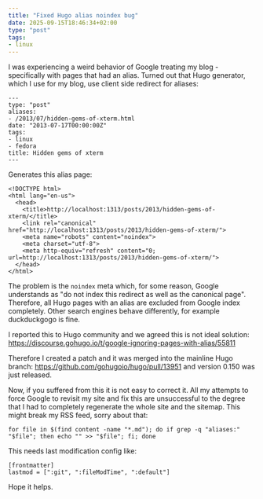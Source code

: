 ```yaml
---
title: "Fixed Hugo alias noindex bug"
date: 2025-09-15T18:46:34+02:00
type: "post"
tags:
- linux
---
```


I was experiencing a weird behavior of Google treating my blog - specifically
with pages that had an alias. Turned out that Hugo generator, which I use for
my blog, use client side redirect for aliases:

```
---
type: "post"
aliases:
- /2013/07/hidden-gems-of-xterm.html
date: "2013-07-17T00:00:00Z"
tags:
- linux
- fedora
title: Hidden gems of xterm
---
```

Generates this alias page:

```
<!DOCTYPE html>
<html lang="en-us">
  <head>
    <title>http://localhost:1313/posts/2013/hidden-gems-of-xterm/</title>
    <link rel="canonical" href="http://localhost:1313/posts/2013/hidden-gems-of-xterm/">
    <meta name="robots" content="noindex">
    <meta charset="utf-8">
    <meta http-equiv="refresh" content="0; url=http://localhost:1313/posts/2013/hidden-gems-of-xterm/">
  </head>
</html>
```

The problem is the `noindex` meta which, for some reason, Google understands as
"do not index this redirect as well as the canonical page". Therefore, all Hugo
pages with an alias are excluded from Google index completely. Other search
engines behave differently, for example duckduckgogo is fine.

I reported this to Hugo community and we agreed this is not ideal solution:
https://discourse.gohugo.io/t/google-ignoring-pages-with-alias/55811

Therefore I created a patch and it was merged into the mainline Hugo branch:
https://github.com/gohugoio/hugo/pull/13951 and version 0.150 was just
released.

Now, if you suffered from this it is not easy to correct it. All my attempts to
force Google to revisit my site and fix this are unsuccessful to the degree
that I had to completely regenerate the whole site and the sitemap. This might
break my RSS feed, sorry about that:

```
for file in $(find content -name "*.md"); do if grep -q "aliases:" "$file"; then echo "" >> "$file"; fi; done
```

This needs last modification config like:

```
[frontmatter]
lastmod = [":git", ":fileModTime", ":default"]
```

Hope it helps.
